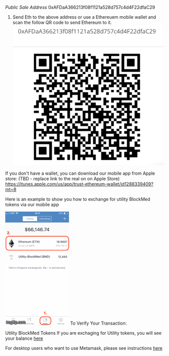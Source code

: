 *Public Sale Address*
0xAFDaA366213f08f1121a528d757c4d4F22dfaC29
1. Send Eth to the above address or use a Ethereuem mobile wallet and scan the follow QR code to send Ethereum to it.
![QR Code](https://github.com/BlockMedical/BlockMedical/raw/master/docs/mobiledocs/tradecontract_QRcode.mainnet.png)

If you don't have a wallet, you can download our mobile app from Apple store:
(TBD - replace link to the real on on Apple Store) https://itunes.apple.com/us/app/trust-ethereum-wallet/id1288339409?mt=8

Here is an example to show you how to exchange for utility BlockMed tokens via our mobile app

![=>](https://github.com/BlockMedical/BlockMedical/blob/master/docs/mobiledocs/exchange_bmd_example.gif)
To Verify Your Transaction:

Utility BlockMed Tokens
If you are exchaging for Utility tokens, you will see your balance [here](https://etherscan.io/address/0xafdaa366213f08f1121a528d757c4d4f22dfac29)

For desktop users who want to use Metamask, please see instructions [here](https://github.com/BlockMedical/BlockMedical/blob/master/docs/metamaskdocs/metamask_exchange_instructions.md)
